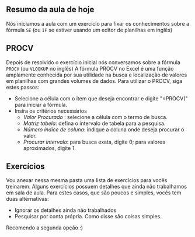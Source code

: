 ## Resumo da aula de hoje
Nós iniciamos a aula com um exercício para fixar os conhecimentos sobre a fórmula `SE` (ou `IF` se estiver usando um editor de planilhas em inglês)


## PROCV
Depois de resolvido o exercício inicial nós conversamos sobre a fórmula `PROCV` (ou `VLOOKUP` no inglês)
A fórmula PROCV no Excel é uma função amplamente conhecida por sua utilidade na busca e localização de valores em planilhas com grandes volumes de dados. Para utilizar o PROCV, siga estes passos:
- Selecione a célula com o item que deseja encontrar e digite "=PROCV(" para iniciar a fórmula.
- Insira os critérios necessários
    - *Valor Procurado* : selecione a célula com o termo de busca.
    - *Matriz tabela*: defina o intervalo de tabela para a pesquisa.
    - *Número índice de coluna*: indique a coluna onde deseja procurar o valor.
    - *Procurar intervalo*: para busca exata, digite 0; para valores aproximados, digite 1.


## Exercícios
Vou anexar nessa mesma pasta uma lista de exercícios para vocês treinarem.
Alguns exercícios possuem detalhes que ainda não trabalhamos em sala de aula.
Para estes casos, que são poucos e simples, vocês tem duas alternativas:
- Ignorar os detalhes ainda não trabalhados 
- Pesquisar por conta própria. Como disse são coisas simples.

Recomendo a segunda opção :)

